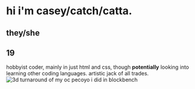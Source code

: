 # hi i'm casey/catch/catta.
## they/she
## 19
hobbyist coder, mainly in just html and css, though **potentially** looking into learning other coding languages.
artistic jack of all trades.
![3d turnaround of my oc pecoyo i did in blockbench](https://file.garden/ZZddoAtrsXoIMOnw/siteimgrepository/3dmodels/pecoyo.gif)

<!---
Cattafang/Cattafang is a ✨ special ✨ repository because its `README.md` (this file) appears on your GitHub profile.
You can click the Preview link to take a look at your changes.
--->
